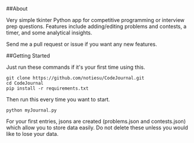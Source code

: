 ##About

Very simple tkinter Python app for competitive programming or interview prep questions. Features include adding/editing problems and contests, a timer, and some analytical insights.

Send me a pull request or issue if you want any new features.

##Getting Started

Just run these commands if it's your first time using this.
```
git clone https://github.com/notiesu/CodeJournal.git
cd CodeJournal
pip install -r requirements.txt
```

Then run this every time you want to start.
```
python myJournal.py
```

For your first entries, jsons are created (problems.json and contests.json) which allow you to store data easily.
Do not delete these unless you would like to lose your data.



